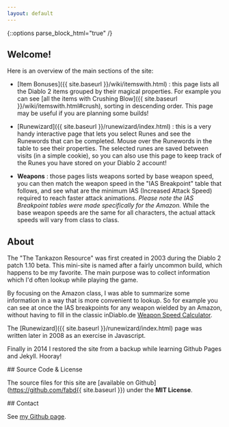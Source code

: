 ```yaml
---
layout: default
---
```


{::options parse_block_html="true" /}

<div style="max-width:600px;">

  <section>

## Welcome!

Here is an overview of the main sections of the site:

* [Item Bonuses]({{ site.baseurl }}/wiki/itemswith.html) : this page lists all the Diablo 2 items grouped by their magical properties. For example you can see [all the items with Crushing Blow]({{ site.baseurl }}/wiki/itemswith.html#crush), sorting in descending order. This page may be useful if you are planning some builds!

* [Runewizard]({{ site.baseurl }}/runewizard/index.html) : this is a very handy interactive page that lets you select Runes and see the Runewords that can be completed. Mouse over the Runewords in the table to see their properties. The selected runes are saved between visits (in a simple cookie), so you can also use this page to keep track of the Runes you have stored on your Diablo 2 account!

* **Weapons** : those pages lists weapons sorted by base weapon speed, you can then match the weapon speed in the "IAS Breakpoint" table that follows, and see what are the minimum IAS (Increased Attack Speed) required to reach faster attack animations. *Please note the IAS Breakpoint tables were made specifically for the Amazon.* While the base weapon speeds are the same for all characters, the actual attack speeds will vary from class to class.

</section>

<section>

## About

The "The Tankazon Resource" was first created in 2003 during the Diablo 2 patch 1.10 beta. This mini-site is named after a fairly uncommon build, which happens to be my favorite. The main purpose was to collect information which I'd often lookup while playing the game.

By focusing on the Amazon class, I was able to summarize some information in a way that
is more convenient to lookup. So for example you can see at once the IAS breakpoints for any weapon wielded by an
Amazon, without having to fill in the classic inDiablo.de [Weapon Speed Calculator](http://diablo2.ingame.de/tips/calcs/weaponspeed.php?lang=english).

The [Runewizard]({{ site.baseurl }}/runewizard/index.html) page was written later in 2008 as an exercise in Javascript.

Finally in 2014 I restored the site from a backup while learning Github Pages and Jekyll. Hooray!
</section>

<section>
## Source Code &amp; License

The source files for this site are [available on Github](https://github.com/fabd{{ site.baseurl }}) under the <strong>MIT License</strong>.
</section>

<section>
## Contact

See [my Github page](https://github.com/fabd).
</section>

</div>

